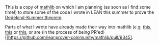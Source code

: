 This is a copy of [mathlib](https://github.com/leanprover-community/mathlib) on which I am planning (as soon as I find some time!) to store some of the code I wrote in LEAN this summer to prove the [Dedekind-Kummer theorem](https://kconrad.math.uconn.edu/blurbs/gradnumthy/dedekindf.pdf). 

Parts of what I wrote have already made their way into mathlib (e.g. [this](https://github.com/leanprover-community/mathlib/pull/9055), [this](https://github.com/leanprover-community/mathlib/pull/9542) or [this](https://github.com/leanprover-community/mathlib/pull/8668), or are (in the process of being PR'ed)[[https://github.com/leanprover-community/mathlib/pull/9345].
